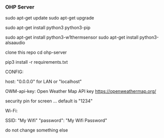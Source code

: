### OHP Server

sudo apt-get update
sudo apt-get upgrade

sudo apt-get install python3 python3-pip

sudo apt-get install python3-w1thermsensor
sudo apt-get install python3-alsaaudio

clone this repo 
cd ohp-server

pip3 install -r requirements.txt

CONFIG:

host: "0.0.0.0" for LAN or "localhost"

OWM-api-key: Open Weather Map API key https://openweathermap.org/

security pin for screen ... default is "1234"

Wi-Fi:

SSID: "My Wifi"
"password": "My Wifi Password"

do not change something else
